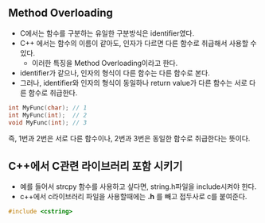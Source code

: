 ## Method Overloading
- C에서는 함수를 구분하는 유일한 구분방식은 identifier였다.
- C++ 에서는 함수의 이름이 같아도, 인자가 다르면 다른 함수로 취급해서 사용할 수 있다.
  - 이러한 특징을 Method Overloading이라고 한다.
- identifier가 같으나, 인자의 형식이 다른 함수는 다른 함수로 본다.
- 그러나, identifier와 인자의 형식이 동일하나 return value가 다른 함수는 서로 다른 함수로 취급한다.

```cpp
int MyFunc(char); // 1
int MyFunc(int);  // 2
void MyFunc(int); // 3
```

즉, 1번과 2번은 서로 다른 함수이나, 2번과 3번은 동일한 함수로 취급한다는 뜻이다.


## C++에서 C관련 라이브러리 포함 시키기
- 예를 들어서 strcpy 함수를 사용하고 싶다면, string.h파일을 include시켜야 한다.
- c++에서 c라이브러리 파일을 사용할때에는 **.h** 를 빼고 접두사로 c를 붙여준다.

```cpp
#include <cstring>
```
